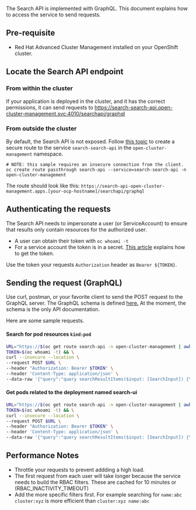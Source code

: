 The Search API is implemented with GraphQL. This document explains how to access the service to send requests.

## Pre-requisite
- Red Hat Advanced Cluster Management installed on your OpenShift cluster.

## Locate the Search API endpoint
### From within the cluster
If your application is deployed in the cluster, and it has the correct permissions, it can send requests to https://search-search-api.open-cluster-management.svc:4010/searchapi/graphql

### From outside the cluster
By default, the Search API is not exposed. Follow [this topic](https://docs.openshift.com/container-platform/4.9/networking/routes/secured-routes.html) to create a secure route to the service `search-search-api` in the `open-cluster-management` namespace.

```
# NOTE: this sample requires an insecure connection from the client.
oc create route passthrough search-api --service=search-search-api -n open-cluster-management
```

The route should look like this:  `https://search-api-open-cluster-management.apps.[your-ocp-hostname]/searchapi/graphql`

## Authenticating the requests

The Search API needs to impersonate a user (or ServiceAccount) to ensure that results only contain resources for the authorized user.

- A user can obtain their token with `oc whoami -t`
- For a service account the token is in a secret. [This article](https://www.ibm.com/docs/en/cloud-paks/cp-management/2.0.0?topic=kubectl-using-service-account-tokens-connect-api-server) explains how to get the token.

Use the token your requests `Authorization` header as `Bearer ${TOKEN}`.


## Sending the request (GraphQL)

Use curl, postman, or your favorite client to send the POST request to the GraphQL server.
The GraphQL schema is defined [here.](https://github.com/stolostron/search-api/blob/main/src/v2/schema/search.js) At the moment, the schema is the only API documentation.

Here are some sample requests.

#### Search for pod resources `kind:pod`
```bash
URL="https://$(oc get route search-api -n open-cluster-management | awk 'NR==2' |awk '{print $2;}')/searchapi/graphql" && \
TOKEN=$(oc whoami -t) && \
curl --insecure --location \
--request POST $URL \
--header "Authorization: Bearer $TOKEN" \
--header 'Content-Type: application/json' \
--data-raw '{"query":"query searchResultItems($input: [SearchInput]) {\n    searchResult: search(input: $input) {\n        items\n        }\n    }\n","variables":{"input":[{"keywords":[],"filters":[{"property":"kind","values":["pod"]}],"limit":100}]}}'
```

#### Get pods related to the deployment named search-ui
```bash
URL="https://$(oc get route search-api -n open-cluster-management | awk 'NR==2' |awk '{print $2;}')/searchapi/graphql" && \
TOKEN=$(oc whoami -t) && \
curl --insecure --location \
--request POST $URL \
--header "Authorization: Bearer $TOKEN" \
--header 'Content-Type: application/json' \
--data-raw '{"query":"query searchResultItems($input: [SearchInput]) {\n    searchResult: search(input: $input) {\n        related {\n            kind\n            items\n        }\n    }\n}\n","variables":{"input":[{"keywords":[],"filters":[{"property":"kind","values":["deployment"]},{"property":"name","values":["search-ui"]}],"relatedKinds":["pod"],"limit":100}]}}'
```

## Performance Notes
- Throttle your requests to prevent addding a high load.
- The first request from each user will take longer because the service needs to build the RBAC filters. These are cached for 10 minutes or (RBAC_INACTIVITY_TIMEOUT)
- Add the more specific filters first. For example searching for `name:abc cluster:xyz` is more efficient than `cluster:xyz name:abc`